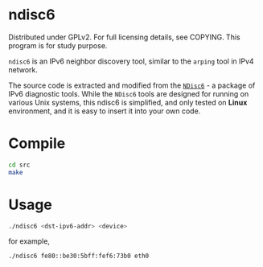 ndisc6
=======================================
Distributed under GPLv2. For full licensing details, see COPYING.
This program is for study purpose.

`ndisc6` is an IPv6 neighbor discovery tool, similar to the `arping` tool
in IPv4 network.

The source code is extracted and modified from the
[`NDisc6`](http://www.remlab.net/ndisc6/) - a package of IPv6 diagnostic tools.
While the `NDisc6` tools are designed for running on various Unix systems,
this ndisc6 is simplified, and only tested on **Linux** environment,
and it is easy to insert it into your own code.

# Compile
```bash
cd src
make
```

# Usage
```bash
./ndisc6 <dst-ipv6-addr> <device>
```
for example,
```bash
./ndisc6 fe80::be30:5bff:fef6:73b0 eth0
```

